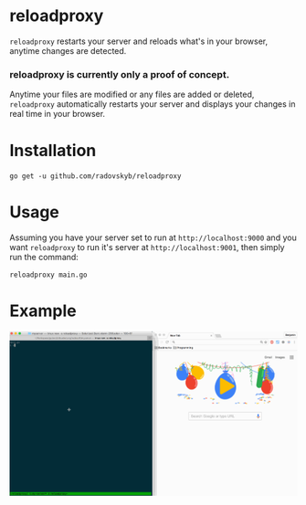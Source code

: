 # reloadproxy
`reloadproxy` restarts your server and reloads what's in your browser, anytime changes are detected.

### reloadproxy is currently only a proof of concept.

Anytime your files are modified or any files are added or deleted, `reloadproxy` automatically restarts your server and displays your changes in real time in your browser.

# Installation

```shell
go get -u github.com/radovskyb/reloadproxy
```

# Usage

Assuming you have your server set to run at `http://localhost:9000` and you want `reloadproxy` to run it's server at `http://localhost:9001`, then simply run the command:
```shell
reloadproxy main.go
```

# Example

![reloadproxy.gif](https://github.com/radovskyb/reloadproxy/blob/master/reloadproxy.gif)

